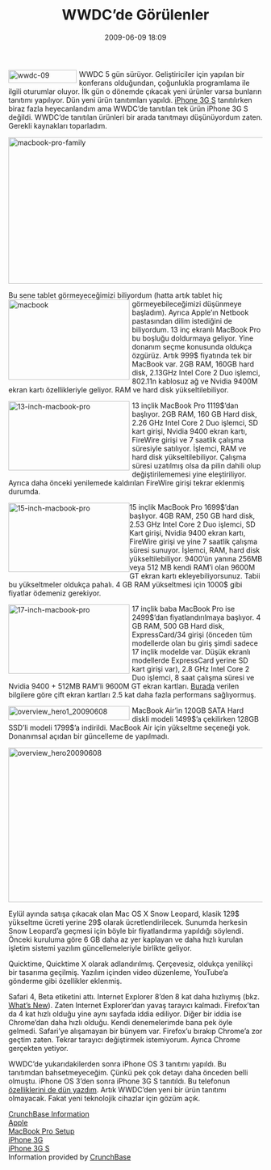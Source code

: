 ﻿---
layout: post
title: WWDC’de G&#246;r&uuml;lenler
date: 2009-06-09 18:09
comments: true
categories: []
---
<p><img style="border-bottom: 0px; border-left: 0px; margin: 0px 5px 0px 0px; display: inline; border-top: 0px; border-right: 0px" title="wwdc-09" border="0" alt="wwdc-09" align="left" src="http://onurbaykal.com.tr/wp-content/uploads/2009/06/nav-wwdc20090324.gif" width="135" height="26" /> WWDC 5 gün sürüyor. Geliştiriciler için yapılan bir konferans olduğundan, çoğunlukla programlama ile ilgili oturumlar oluyor. İlk gün o dönemde çıkacak yeni ürünler varsa bunların tanıtımı yapılıyor. Dün yeni ürün tanıtımları yapıldı. <a href="http://onurbaykal.com.tr/sirketsel/yeni-iphone-neydi-ne-oldu">iPhone 3G S</a> tanıtılırken biraz fazla heyecanlandım ama WWDC’de tanıtılan tek ürün iPhone 3G S değildi. WWDC’de tanıtılan ürünleri bir arada tanıtmayı düşünüyordum zaten. Gerekli kaynakları toparladım.</p> <!--more-->  <p><img style="border-bottom: 0px; border-left: 0px; margin: 0px auto 5px; display: block; float: none; border-top: 0px; border-right: 0px" title="macbook-pro-family" border="0" alt="macbook-pro-family" src="http://onurbaykal.com.tr/wp-content/uploads/2009/06/promo-lead-macbookprofam20090608.jpg" width="572" height="290" /> </p>  <p> Bu sene tablet görmeyeceğimizi biliyordum (hatta artık tablet hiç görmeyebileceğimizi <img style="border-bottom: 0px; border-left: 0px; margin: 0px 5px 0px 0px; display: inline; border-top: 0px; border-right: 0px" title="macbook" border="0" alt="macbook" align="left" src="http://onurbaykal.com.tr/wp-content/uploads/2009/06/productwhitehero.jpg" width="240" height="159" />düşünmeye başladım). Ayrıca Apple’ın Netbook pastasından dilim istediğini de biliyordum. 13 inç ekranlı MacBook Pro bu boşluğu doldurmaya geliyor. Yine donanım seçme konusunda oldukça özgürüz. Artık 999$ fiyatında tek bir MacBook var. 2GB RAM, 160GB hard disk, 2.13GHz Intel Core 2 Duo işlemci, 802.11n kablosuz ağ ve Nvidia 9400M ekran kartı özellikleriyle geliyor. RAM ve hard disk yükseltilebiliyor.</p>  <p><img style="border-bottom: 0px; border-left: 0px; margin: 0px 5px 0px 0px; display: inline; border-top: 0px; border-right: 0px" title="13-inch-macbook-pro" border="0" alt="13-inch-macbook-pro" align="left" src="http://onurbaykal.com.tr/wp-content/uploads/2009/06/productfront13.jpg" width="240" height="137" /> 13 inçlik MacBook Pro 1119$’dan başlıyor. 2GB RAM, 160 GB Hard disk, 2.26 GHz Intel Core 2 Duo işlemci, SD kart girişi, Nvidia 9400 ekran kartı, FireWire girişi ve 7 saatlik çalışma süresiyle satılıyor. İşlemci, RAM ve hard disk yükseltilebiliyor. Çalışma süresi uzatılmış olsa da pilin dahili olup değiştirilememesi yine eleştiriliyor. Ayrıca daha önceki yenilemede kaldırılan FireWire girişi tekrar eklenmiş durumda.</p>  <p><img style="border-bottom: 0px; border-left: 0px; margin: 0px; display: inline; border-top: 0px; border-right: 0px" title="15-inch-macbook-pro" border="0" alt="15-inch-macbook-pro" align="left" src="http://onurbaykal.com.tr/wp-content/uploads/2009/06/productfront15.jpg" width="240" height="137" /> 15 inçlik MacBook Pro 1699$’dan başlıyor. 4GB RAM, 250 GB hard disk, 2.53 GHz Intel Core 2 Duo işlemci, SD Kart girişi, Nvidia 9400 ekran kartı, FireWire girişi ve yine 7 saatlik çalışma süresi sunuyor. İşlemci, RAM, hard disk yükseltilebiliyor. 9400’ün yanına 256MB veya 512 MB kendi RAM’i olan 9600M GT ekran kartı ekleyebiliyorsunuz. Tabii bu yükseltmeler oldukça pahalı. 4 GB RAM yükseltmesi için 1000$ gibi fiyatlar ödemeniz gerekiyor.</p>  <p><img style="border-bottom: 0px; border-left: 0px; margin: 0px 5px 0px 0px; display: inline; border-top: 0px; border-right: 0px" title="17-inch-macbook-pro" border="0" alt="17-inch-macbook-pro" align="left" src="http://onurbaykal.com.tr/wp-content/uploads/2009/06/productfront17.jpg" width="240" height="137" /> </p>  <p>17 inçlik baba MacBook Pro ise 2499$’dan fiyatlandırılmaya başlıyor. 4 GB RAM, 500 GB Hard disk, ExpressCard/34 girişi (önceden tüm modellerde olan bu giriş şimdi sadece 17 inçlik modelde var. Düşük ekranlı modellerde ExpressCard yerine SD kart girişi var), 2.8 GHz Intel Core 2 Duo işlemci, 8 saat çalışma süresi ve Nvidia 9400 + 512MB RAM’li 9600M GT ekran kartları. <a href="http://www.apple.com/macbookpro/graphics.html">Burada</a> verilen bilgilere göre çift ekran kartları 2.5 kat daha fazla performans sağlıyormuş.</p>  <p><img style="border-bottom: 0px; border-left: 0px; margin: 0px 5px 0px 0px; display: inline; border-top: 0px; border-right: 0px" title="overview_hero1_20090608" border="0" alt="overview_hero1_20090608" align="left" src="http://onurbaykal.com.tr/wp-content/uploads/2009/06/overview-hero1-20090608.png" width="240" height="28" /> MacBook Air’in 120GB SATA Hard diskli modeli 1499$’a çekilirken 128GB SSD’li modeli 1799$’a indirildi. MacBook Air için yükseltme seçeneği yok. Donanımsal açıdan bir güncelleme de yapılmadı.</p>  <p><img style="border-bottom: 0px; border-left: 0px; margin: 0px auto 5px; display: block; float: none; border-top: 0px; border-right: 0px" title="overview_hero20090608" border="0" alt="overview_hero20090608" src="http://onurbaykal.com.tr/wp-content/uploads/2009/06/overview-hero20090608.jpg" width="574" height="306" /> </p>  <p>Eylül ayında satışa çıkacak olan Mac OS X Snow Leopard, klasik 129$ yükseltme ücreti yerine 29$ olarak ücretlendirilecek. Sunumda herkesin Snow Leopard’a geçmesi için böyle bir fiyatlandırma yapıldığı söylendi. Önceki kuruluma göre 6 GB daha az yer kaplayan ve daha hızlı kurulan işletim sistemi yazılım güncellemeleriyle birlikte geliyor.</p>  <p>Quicktime, Quicktime X olarak adlandırılmış. Çerçevesiz, oldukça yenilikçi bir tasarıma geçilmiş. Yazılım içinden video düzenleme, YouTube’a gönderme gibi özellikler eklenmiş.</p>  <p>Safari 4, Beta etiketini attı. Internet Explorer 8’den 8 kat daha hızlıymış (bkz. <a href="http://www.apple.com/safari/whats-new.html#performance">What’s New</a>). Zaten Internet Explorer’dan yavaş tarayıcı kalmadı. Firefox’tan da 4 kat hızlı olduğu yine aynı sayfada iddia ediliyor. Diğer bir iddia ise Chrome’dan daha hızlı olduğu. Kendi denemelerimde bana pek öyle gelmedi. Safari’ye alışamayan bir bünyem var. Firefox’u bırakıp Chrome’a zor geçtim zaten. Tekrar tarayıcı değiştirmek istemiyorum. Ayrıca Chrome gerçekten yetiyor.</p>  <p>WWDC’de yukarıdakilerden sonra iPhone OS 3 tanıtımı yapıldı. Bu tanıtımdan bahsetmeyeceğim. Çünkü pek çok detayı daha önceden belli olmuştu. iPhone OS 3’den sonra iPhone 3G S tanıtıldı. Bu telefonun <a href="http://onurbaykal.com.tr/sirketsel/yeni-iphone-neydi-ne-oldu">özelliklerini de dün yazdım</a>. Artık WWDC’den yeni bir ürün tanıtımı olmayacak. Fakat yeni teknolojik cihazlar için gözüm açık.</p>
<div class="cbw snap_nopreview"><div class="cbw_header"><script src="http://www.crunchbase.com/javascripts/widget.js" type="text/javascript"></script><div class="cbw_header_text"><a href="http://www.crunchbase.com/">CrunchBase Information</a></div></div><div class="cbw_content"><div class="cbw_subheader"><a href="http://www.crunchbase.com/company/apple">Apple</a></div><div class="cbw_subcontent"><script src="http://www.crunchbase.com/cbw/company/apple.js" type="text/javascript"></script></div><div class="cbw_subheader"><a href="http://www.crunchbase.com/product/macbook-pro-setup">MacBook Pro Setup</a></div><div class="cbw_subheader"><a href="http://www.crunchbase.com/product/iphone-3g">iPhone 3G</a></div><div class="cbw_subcontent"><script src="http://www.crunchbase.com/cbw/product/iphone-3g.js" type="text/javascript"></script></div><div class="cbw_subheader"><a href="http://www.crunchbase.com/product/iphone-3g-s">iPhone 3G S</a></div><div class="cbw_subcontent"><script src="http://www.crunchbase.com/cbw/product/iphone-3g-s.js" type="text/javascript"></script></div><div class="cbw_footer">Information provided by <a href="http://www.crunchbase.com/">CrunchBase</a></div></div></div>
